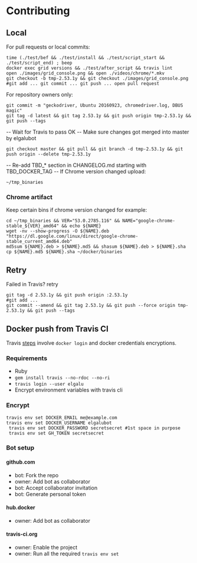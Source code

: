 # Contributing

## Local
For pull requests or local commits:

    time (./test/bef && ./test/install && ./test/script_start && ./test/script_end) ; beep
    docker exec grid versions && ./test/after_script && travis lint
    open ./images/grid_console.png && open ./videos/chrome/*.mkv
    git checkout -b tmp-2.53.1y && git checkout ./images/grid_console.png
    #git add ... git commit ... git push ... open pull request

For repository owners only:

    git commit -m "geckodriver, Ubuntu 20160923, chromedriver.log, DBUS magic"
    git tag -d latest && git tag 2.53.1y && git push origin tmp-2.53.1y && git push --tags

-- Wait for Travis to pass OK
-- Make sure changes got merged into master by elgalubot

    git checkout master && git pull && git branch -d tmp-2.53.1y && git push origin --delete tmp-2.53.1y

-- Re-add TBD_* section in CHANGELOG.md starting with TBD_DOCKER_TAG
-- If Chrome version changed upload:

    ~/tmp_binaries

### Chrome artifact
Keep certain bins if chrome version changed for example:

    cd ~/tmp_binaries && VER="53.0.2785.116" && NAME="google-chrome-stable_${VER}_amd64" && echo ${NAME}
    wget -nv --show-progress -O ${NAME}.deb "https://dl.google.com/linux/direct/google-chrome-stable_current_amd64.deb"
    md5sum ${NAME}.deb > ${NAME}.md5 && shasum ${NAME}.deb > ${NAME}.sha
    cp ${NAME}.md5 ${NAME}.sha ~/docker/binaries

## Retry
Failed in Travis? retry

    git tag -d 2.53.1y && git push origin :2.53.1y
    #git add ...
    git commit --amend && git tag 2.53.1y && git push --force origin tmp-2.53.1y && git push --tags

## Docker push from Travis CI
Travis [steps](https://docs.travis-ci.com/user/docker/#Pushing-a-Docker-Image-to-a-Registry) involve `docker login` and docker credentials encryptions.

### Requirements

* Ruby
* `gem install travis --no-rdoc --no-ri`
* `travis login --user elgalu`
* Encrypt environment variables with travis cli

### Encrypt
    travis env set DOCKER_EMAIL me@example.com
    travis env set DOCKER_USERNAME elgalubot
     travis env set DOCKER_PASSWORD secretsecret #1st space in purpose
     travis env set GH_TOKEN secretsecret

### Bot setup
#### github.com
- bot: Fork the repo
- owner: Add bot as collaborator
- bot: Accept collaborator invitation
- bot: Generate personal token

#### hub.docker
- owner: Add bot as collaborator

#### travis-ci.org
- owner: Enable the project
- owner: Run all the required `travis env set`
